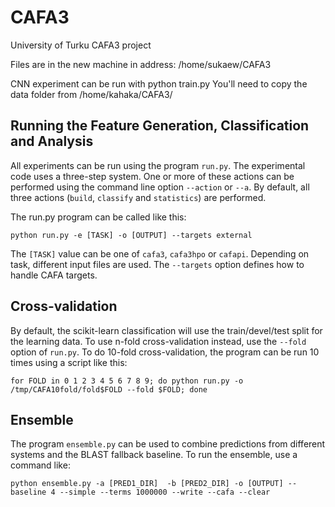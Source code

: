 # CAFA3
University of Turku CAFA3 project

Files are in the new machine in address: /home/sukaew/CAFA3

CNN experiment can be run with python train.py
You'll need to copy the data folder from /home/kahaka/CAFA3/

Running the Feature Generation, Classification and Analysis
-----------------------------------------------------------
All experiments can be run using the program `run.py`. The experimental code uses a three-step system. One or more of these actions can be performed using the command line option `--action` or `--a`. By default, all three actions (`build`, `classify` and `statistics`) are performed.

The run.py program can be called like this:

`python run.py -e [TASK] -o [OUTPUT] --targets external`

The `[TASK]` value can be one of `cafa3`, `cafa3hpo` or `cafapi`. Depending on task, different input files are used. The `--targets` option defines how to handle CAFA targets.

Cross-validation
----------------
By default, the scikit-learn classification will use the train/devel/test split for the learning data. To use n-fold cross-validation instead, use the `--fold` option of `run.py`. To do 10-fold cross-validation, the program can be run 10 times using a script like this:

`for FOLD in 0 1 2 3 4 5 6 7 8 9; do python run.py -o /tmp/CAFA10fold/fold$FOLD --fold $FOLD; done`

Ensemble
--------
The program `ensemble.py` can be used to combine predictions from different systems and the BLAST fallback baseline. To run the ensemble, use a command like:

`python ensemble.py -a [PRED1_DIR]  -b [PRED2_DIR] -o [OUTPUT] --baseline 4 --simple --terms 1000000 --write --cafa --clear`